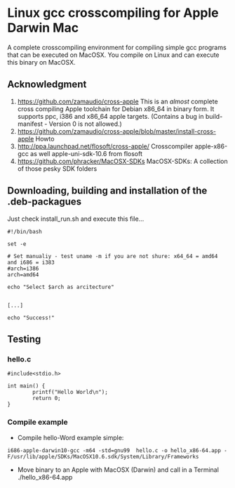 # Linux gcc crosscompiling for Apple Darwin Mac 


A complete crosscompiling environment for compiling simple gcc programs that can be executed  on MacOSX. You compile on Linux and can execute this binary on MacOSX.  



## Acknowledgment
1.  https://github.com/zamaudio/cross-apple This is an *almost* complete cross compiling Apple toolchain for Debian x86_64 in binary form.  It supports ppc, i386 and x86_64 apple targets. (Contains a bug in build-manifest - Version 0 is not allowed.)
1.  https://github.com/zamaudio/cross-apple/blob/master/install-cross-apple Howto
1.  http://ppa.launchpad.net/flosoft/cross-apple/ Crosscompiler  apple-x86-gcc  as well apple-uni-sdk-10.6  from flosoft
1.  https://github.com/phracker/MacOSX-SDKs MacOSX-SDKs: A collection of those pesky SDK folders

## Downloading, building and installation of the .deb-packagues
Just check install_run.sh and execute this file...

```
#!/bin/bash

set -e

# Set manualiy - test uname -m if you are not shure: x64_64 = amd64 and i686 = i383
#arch=i386
arch=amd64

echo "Select $arch as arcitecture"


[...]

echo "Success!"
```

## Testing
###  hello.c
```
#include<stdio.h>

int main() {
        printf("Hello World\n");
        return 0;
}

```

### Compile example
- Compile hello-Word example simple: 
```
i686-apple-darwin10-gcc -m64 -std=gnu99  hello.c -o hello_x86-64.app -F/usr/lib/apple/SDKs/MacOSX10.6.sdk/System/Library/Frameworks 
```
- Move binary to an Apple with MacOSX (Darwin) and call in a Terminal ./hello_x86-64.app
